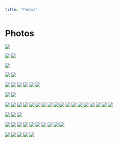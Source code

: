 ```yaml
---
title: 'Photos'
---
```


# Photos

<!-- Great Ocean Road -->

![](http://imgur.com/nBWsYt0.jpg)


<!-- Kitty -->

![](http://imgur.com/GCd52up.jpg)
![](http://imgur.com/wde6gsp.jpg)


<!-- Home -->

![](http://imgur.com/K4VkTUA.jpg)


<!-- Fish and Chips -->

![](http://imgur.com/GcYBHBu.jpg)
![](http://imgur.com/fU1SEFQ.jpg)


<!-- University -->

![](http://imgur.com/hWarvHY.jpg)
![](http://imgur.com/ad6oE01.jpg)
![](http://imgur.com/7H4ALIA.jpg)
![](http://imgur.com/2mjHmtR.jpg)
![](http://imgur.com/FMblK6G.jpg)
![](http://imgur.com/4MMGNpT.jpg)


<!-- Korea -->

![](http://imgur.com/goBeOeF.jpg)
![](http://imgur.com/85bmwqT.jpg)


<!-- Cairns -->

![](http://imgur.com/Z8zC8rY.jpg)
![](http://imgur.com/Hycn2KN.jpg)
![](http://imgur.com/EClRHW8.jpg)
![](http://imgur.com/P0sZ7Kv.jpg)
![](http://imgur.com/0II89Hl.jpg)
![](http://imgur.com/nTveIfO.jpg)
![](http://imgur.com/Pv8ZQlJ.jpg)
![](http://imgur.com/pWk7Hz1.jpg)
![](http://imgur.com/2lbhQcB.jpg)
![](http://imgur.com/AWJtdm8.jpg)
![](http://imgur.com/3H8hpBY.jpg)
![](http://imgur.com/1Tktc02.jpg)
![](http://imgur.com/Yu2hiaA.jpg)
![](http://imgur.com/jlNbIRB.jpg)
![](http://imgur.com/ZT67s2h.jpg)
![](http://imgur.com/JEFREXS.jpg)
![](http://imgur.com/ju0YbJg.jpg)
![](http://imgur.com/nvUEI7W.jpg)


<!-- Snow -->

![](http://imgur.com/0iN0LUL.jpg)
![](http://imgur.com/ZA5TNlN.jpg)
![](http://imgur.com/oZjms1j.jpg)


<!-- Kibble -->

![](http://imgur.com/wb2C1zM.jpg)
![](http://imgur.com/0TZQkFo.jpg)
![](http://imgur.com/33GDe6w.jpg)
![](http://imgur.com/K7LPEUk.jpg)
![](http://imgur.com/1cB49vv.jpg)
![](http://imgur.com/1NxktVn.jpg)
![](http://imgur.com/LIKgZYh.jpg)
![](http://imgur.com/Aw05QJi.jpg)
![](http://imgur.com/7sLMJVj.jpg)
![](http://imgur.com/oXQ7A7c.jpg)


<!-- Yiayias -->

![](http://imgur.com/AQm173z.jpg)
![](http://imgur.com/uBPXZQt.jpg)
![](http://imgur.com/ItJYoyp.jpg)
![](http://imgur.com/HLVKx0P.jpg)
![](http://imgur.com/1dZm9r5.jpg)
